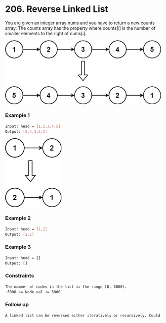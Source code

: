 # 206. Reverse Linked List

You are given an integer array nums and you have to return a new counts array. The counts array has the property where counts[i] is the number of smaller elements to the right of nums[i].

[![rev1ex1](rev1ex1.jpg)]()
### Example 1
```sh
Input: head = [1,2,3,4,5]
Output: [5,4,3,2,1]
```

[![rev1ex2](rev1ex2.jpg)]()
### Example 2
```sh
Input: head = [1,2]
Output: [2,1]
```

### Example 3
```sh
Input: head = []
Output: []
```

### Constraints
```sh
The number of nodes in the list is the range [0, 5000].
-5000 <= Node.val <= 5000
```

### Follow up
```sh
A linked list can be reversed either iteratively or recursively. Could you implement both?
```
